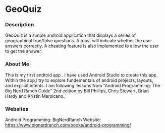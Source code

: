# GeoQuiz
### Description
GeoQuiz is a simple android application that displays a series of geographical true/false questions. A toast will indicate whether the user answers correctly. A cheating feature is also implemented to allow the user to get the answer. 

### About Me
This is my first android app . I have used Android Studio to create this app. Within the app,I try to explore fundementals of android projects, layouts, and explicit intents. 
I am following lessons from "Android Programming: The Big Nerd Ranch Guide" 2nd edition by Bill Phillips, Chris Stewart, Brian Hardy and Kristin Marsicano. 

### Websites
Android Programming: BigNerdRanch Website: https://www.bignerdranch.com/books/android-programming/